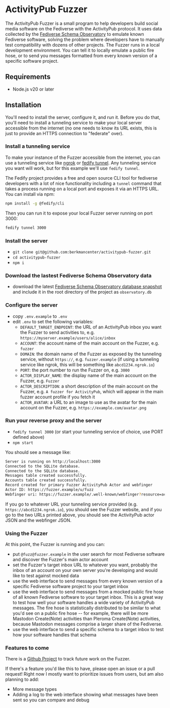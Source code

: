 # ActivityPub Fuzzer

The ActivityPub Fuzzer is a small program to help developers build social media software on the Fediverse with the ActivityPub protocol. It uses data collected by the [Fediverse Schema Observatory](https://observatory.cyber.harvard.edu) to emulate known Fediverse software, solving the problem where developers have to manually test compatibility with dozens of other projects. The Fuzzer runs in a local development environment. You can tell it to locally emulate a public fire hose, or to send you messages formatted from every known version of a specific software project.

## Requirements

 - Node.js v20 or later

## Installation

You'll need to install the server, configure it, and run it. Before you do that, you'll need to install a tunneling service to make your local server accessible from the internet (no one needs to know its URL exists, this is just to provide an HTTPS connection to "federate" over).

### Install a tunneling service

To make your instance of the Fuzzer accessible from the internet, you can use a tunneling service like [ngrok](https://ngrok.com/) or [fedify tunnel](https://fedify.dev/cli#fedify-tunnel-exposing-a-local-http-server-to-the-public-internet). Any tunneling service you want will work, but for this example we'll use `fedify tunnel`.

The Fedify project provides a free and open source CLI tool for fediverse developers with a lot of nice functionality including a `tunnel` command that takes a process running on a local port and exposes it via an HTTPS URL. You can install via npm:

```bash
npm install -g @fedify/cli
```

Then you can run it to expose your local Fuzzer server running on port 3000:

```bash
fedify tunnel 3000
```

### Install the server

- `git clone git@github.com:berkmancenter/activitypub-fuzzer.git`
- `cd activitypub-fuzzer`
- `npm i`

### Download the lastest Fediverse Schema Observatory data

- download the latest [Fediverse Schema Observatory database snapshot](https://observatory.cyber.harvard.edu/snapshots/) and include it in the root directory of the project as `observatory.db`

### Configure the server

- copy `.env.example` to `.env`
- edit `.env` to set the following variables:
   - `DEFAULT_TARGET_ENDPOINT`: the URL of an ActivityPub inbox you want the Fuzzer to send activities to, e.g. `https://myserver.example/users/alice/inbox`
   - `ACCOUNT`: the account name of the main account on the Fuzzer, e.g. `fuzzer`
   - `DOMAIN`: the domain name of the Fuzzer as exposed by the tunneling service, without `https://`, e.g. `fuzzer.example` (if using a tunneling service like ngrok, this will be something like `abcd1234.ngrok.io`)
   - `PORT`: the port number to run the Fuzzer on, e.g. `3000`
   - `ACTOR_DISPLAY_NAME`: the display name of the main account on the Fuzzer, e.g. `Fuzzer`
   - `ACTOR_DESCRIPTION`: a short description of the main account on the Fuzzer, e.g. `A fuzzer for ActivityPub`, which will appear in the main fuzzer account profile if you fetch it
   - `ACTOR_AVATAR`: a URL to an image to use as the avatar for the main account on the Fuzzer, e.g. `https://example.com/avatar.png`

### Run your reverse proxy and the server

- `fedify tunnel 3000` (or start your tunneling service of choice, use PORT defined above)
- `npm start`

You should see a message like:

```bash
Server is running on http://localhost:3000
Connected to the SQLite database.
Connected to the SQLite database.
Messages table created successfully.
Accounts table created successfully.
Record created for primary Fuzzer ActivityPub Actor and webfinger
Actor ID: https://fuzzer.example/u/fuzz
Webfinger uri: https://fuzzer.example/.well-known/webfinger?resource=acct:fuzz@fuzzer.example
```

If you go to whatever URL your tunneling service provided (e.g. `https://abcd1234.ngrok.io`), you should see the Fuzzer website, and if you go to the two URLs printed above, you should see the ActivityPub actor JSON and the webfinger JSON.

### Using the Fuzzer

At this point, the Fuzzer is running and you can:

 - put `@fuzz@fuzzer.example` in the user search for most Fediverse software and discover the Fuzzer's main actor account
 - set the Fuzzer's target inbox URL to whatever you want, probably the inbox of an account on your own server you're developing and would like to test against mocked data
 - use the web interface to send messages from every known version of a specific Fediverse software project to your target inbox
 - use the web interface to send messages from a mocked public fire hose of all known Fediverse software to your target inbox. This is a great way to test how well your software handles a wide variety of ActivityPub messages. The fire hose is statistically distributed to be similar to what you'd see on a public fire hose -- for example, there will be more Mastodon Create(Note) activities than Pleroma Create(Note) activities, because Mastodon messages comprise a larger share of the Fediverse.
 - use the web interface to send a specific schema to a target inbox to test how your software handles that schema

### Features to come

There is a [Github Project](https://github.com/orgs/berkmancenter/projects/12) to track future work on the Fuzzer.

If there's a feature you'd like this to have, please open an issue or a pull request!
 Right now I mostly want to prioritize issues from users, but am also planning to add:

 - More message types
 - Adding a log to the web interface showing what messages have been sent so you can compare and debug
